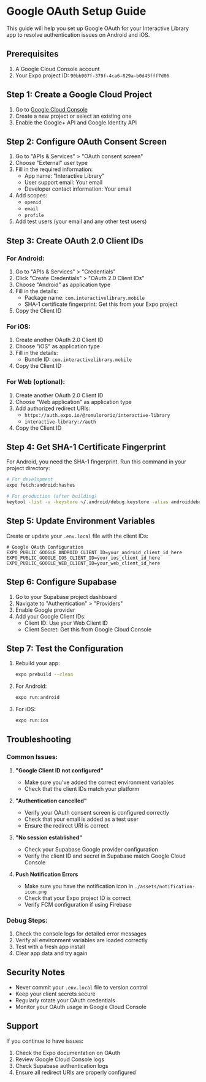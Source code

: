# Google OAuth Setup Guide

This guide will help you set up Google OAuth for your Interactive Library app to resolve authentication issues on Android and iOS.

## Prerequisites

1. A Google Cloud Console account
2. Your Expo project ID: `90bb907f-379f-4ca6-829a-b0d45fff7d06`

## Step 1: Create a Google Cloud Project

1. Go to [Google Cloud Console](https://console.cloud.google.com/)
2. Create a new project or select an existing one
3. Enable the Google+ API and Google Identity API

## Step 2: Configure OAuth Consent Screen

1. Go to "APIs & Services" > "OAuth consent screen"
2. Choose "External" user type
3. Fill in the required information:
   - App name: "Interactive Library"
   - User support email: Your email
   - Developer contact information: Your email
4. Add scopes:
   - `openid`
   - `email`
   - `profile`
5. Add test users (your email and any other test users)

## Step 3: Create OAuth 2.0 Client IDs

### For Android:
1. Go to "APIs & Services" > "Credentials"
2. Click "Create Credentials" > "OAuth 2.0 Client IDs"
3. Choose "Android" as application type
4. Fill in the details:
   - Package name: `com.interactivelibrary.mobile`
   - SHA-1 certificate fingerprint: Get this from your Expo project
5. Copy the Client ID

### For iOS:
1. Create another OAuth 2.0 Client ID
2. Choose "iOS" as application type
3. Fill in the details:
   - Bundle ID: `com.interactivelibrary.mobile`
4. Copy the Client ID

### For Web (optional):
1. Create another OAuth 2.0 Client ID
2. Choose "Web application" as application type
3. Add authorized redirect URIs:
   - `https://auth.expo.io/@romulororiz/interactive-library`
   - `interactive-library://auth`
4. Copy the Client ID

## Step 4: Get SHA-1 Certificate Fingerprint

For Android, you need the SHA-1 fingerprint. Run this command in your project directory:

```bash
# For development
expo fetch:android:hashes

# For production (after building)
keytool -list -v -keystore ~/.android/debug.keystore -alias androiddebugkey -storepass android -keypass android
```

## Step 5: Update Environment Variables

Create or update your `.env.local` file with the client IDs:

```env
# Google OAuth Configuration
EXPO_PUBLIC_GOOGLE_ANDROID_CLIENT_ID=your_android_client_id_here
EXPO_PUBLIC_GOOGLE_IOS_CLIENT_ID=your_ios_client_id_here
EXPO_PUBLIC_GOOGLE_WEB_CLIENT_ID=your_web_client_id_here
```

## Step 6: Configure Supabase

1. Go to your Supabase project dashboard
2. Navigate to "Authentication" > "Providers"
3. Enable Google provider
4. Add your Google Client IDs:
   - Client ID: Use your Web Client ID
   - Client Secret: Get this from Google Cloud Console

## Step 7: Test the Configuration

1. Rebuild your app:
   ```bash
   expo prebuild --clean
   ```

2. For Android:
   ```bash
   expo run:android
   ```

3. For iOS:
   ```bash
   expo run:ios
   ```

## Troubleshooting

### Common Issues:

1. **"Google Client ID not configured"**
   - Make sure you've added the correct environment variables
   - Check that the client IDs match your platform

2. **"Authentication cancelled"**
   - Verify your OAuth consent screen is configured correctly
   - Check that your email is added as a test user
   - Ensure the redirect URI is correct

3. **"No session established"**
   - Check your Supabase Google provider configuration
   - Verify the client ID and secret in Supabase match Google Cloud Console

4. **Push Notification Errors**
   - Make sure you have the notification icon in `./assets/notification-icon.png`
   - Check that your Expo project ID is correct
   - Verify FCM configuration if using Firebase

### Debug Steps:

1. Check the console logs for detailed error messages
2. Verify all environment variables are loaded correctly
3. Test with a fresh app install
4. Clear app data and try again

## Security Notes

- Never commit your `.env.local` file to version control
- Keep your client secrets secure
- Regularly rotate your OAuth credentials
- Monitor your OAuth usage in Google Cloud Console

## Support

If you continue to have issues:

1. Check the Expo documentation on OAuth
2. Review Google Cloud Console logs
3. Check Supabase authentication logs
4. Ensure all redirect URIs are properly configured 